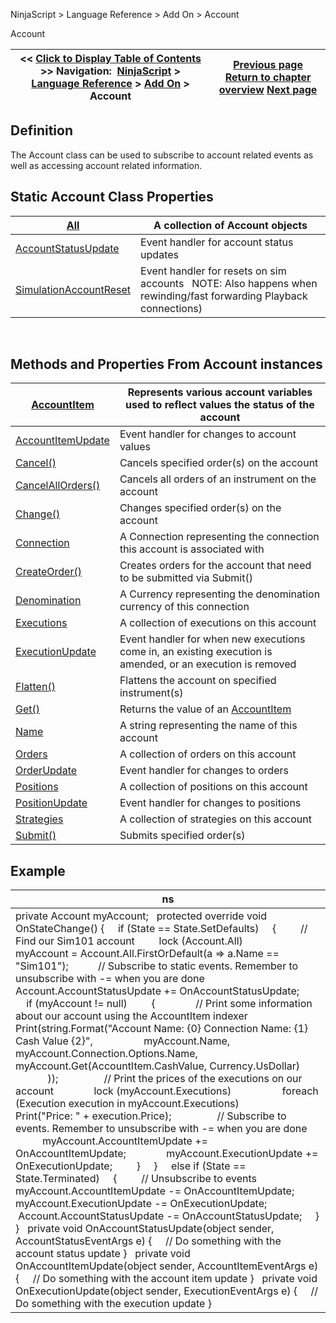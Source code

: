 ﻿
NinjaScript > Language Reference > Add On > Account

Account

| << [Click to Display Table of Contents](account_class.md) >> **Navigation:**     [NinjaScript](ninjascript.md) > [Language Reference](language_reference_wip.md) > [Add On](add_on.md) > Account | [Previous page](quantityupdown.md) [Return to chapter overview](add_on.md) [Next page](accountitem.md) |
| --- | --- |
## Definition
The Account class can be used to subscribe to account related events as well as accessing account related information.
 
## Static Account Class Properties

| [All](all.md) | A collection of Account objects |
| --- | --- |
| [AccountStatusUpdate](accountstatusupdate.md) | Event handler for account status updates |
| [SimulationAccountReset](simulationaccountreset.md) | Event handler for resets on sim accounts   NOTE: Also happens when rewinding/fast forwarding Playback connections) |
 
## Methods and Properties From Account instances

| [AccountItem](accountitem.md) | Represents various account variables used to reflect values the status of the account |
| --- | --- |
| [AccountItemUpdate](accountitemupdate.md) | Event handler for changes to account values |
| [Cancel()](cancel.md) | Cancels specified order(s) on the account |
| [CancelAllOrders()](accounts_cancelallorders.md) | Cancels all orders of an instrument on the account |
| [Change()](change.md) | Changes specified order(s) on the account |
| [Connection](connection.md) | A Connection representing the connection this account is associated with |
| [CreateOrder()](createorder.md) | Creates orders for the account that need to be submitted via Submit() |
| [Denomination](denomination.md) | A Currency representing the denomination currency of this connection |
| [Executions](executions.md) | A collection of executions on this account |
| [ExecutionUpdate](executionupdate.md) | Event handler for when new executions come in, an existing execution is amended, or an execution is removed |
| [Flatten()](flatten.md) | Flattens the account on specified instrument(s) |
| [Get()](get.md) | Returns the value of an [AccountItem](accountitem.md) |
| [Name](name_account.md) | A string representing the name of this account |
| [Orders](orders_account.md) | A collection of orders on this account |
| [OrderUpdate](orderupdate.md) | Event handler for changes to orders |
| [Positions](positions_account.md) | A collection of positions on this account |
| [PositionUpdate](positionupdate.md) | Event handler for changes to positions |
| [Strategies](strategies_account.md) | A collection of strategies on this account |
| [Submit()](submit.md) | Submits specified order(s) |

## Example

| ns |
| --- |
| private Account myAccount;   protected override void OnStateChange() {      if (State == State.SetDefaults)      {          // Find our Sim101 account          lock (Account.All)                myAccount = Account.All.FirstOrDefault(a => a.Name == "Sim101");            // Subscribe to static events. Remember to unsubscribe with -= when you are done          Account.AccountStatusUpdate += OnAccountStatusUpdate;            if (myAccount != null)          {                // Print some information about our account using the AccountItem indexer                Print(string.Format("Account Name: {0} Connection Name: {1} Cash Value {2}",                    myAccount.Name,                    myAccount.Connection.Options.Name,                    myAccount.Get(AccountItem.CashValue, Currency.UsDollar)                    ));                  // Print the prices of the executions on our account                lock (myAccount.Executions)                    foreach (Execution execution in myAccount.Executions)                          Print("Price: " + execution.Price);                  // Subscribe to events. Remember to unsubscribe with -= when you are done                myAccount.AccountItemUpdate += OnAccountItemUpdate;                myAccount.ExecutionUpdate += OnExecutionUpdate;          }      }      else if (State == State.Terminated)      {          // Unsubscribe to events          myAccount.AccountItemUpdate -= OnAccountItemUpdate;          myAccount.ExecutionUpdate -= OnExecutionUpdate;           Account.AccountStatusUpdate -= OnAccountStatusUpdate;      } }   private void OnAccountStatusUpdate(object sender, AccountStatusEventArgs e) {      // Do something with the account status update }   private void OnAccountItemUpdate(object sender, AccountItemEventArgs e) {      // Do something with the account item update }   private void OnExecutionUpdate(object sender, ExecutionEventArgs e) {      // Do something with the execution update } |
